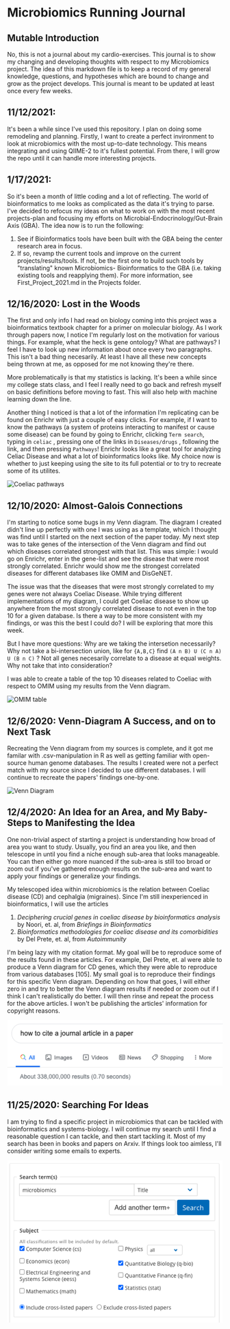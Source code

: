 # Microbiomics Running Journal

## Mutable Introduction
No, this is not a journal about my cardio-exercises.
This journal is to show my changing and developing thoughts with respect to my Microbiomics project.
The idea of this markdown file is to keep a record of my general knowledge, questions, and hypotheses which are bound to change and grow as the project develops.
This journal is meant to be updated at least once every few weeks.

## 11/12/2021:
It's been a while since I've used this repository. 
I plan on doing some remodeling and planning.
Firstly, I want to create a perfect invironment to look at microbiomics
with the most up-to-date technology.
This means integrating and using QIIME-2 to it's fullest potential.
From there, I will grow the repo until it can handle more interesting 
projects.


## 1/17/2021:
So it's been a month of little coding and a lot of reflecting.
The world of bioinformatics to me looks as complicated as the data it's trying to parse.
I've decided to refocus my ideas on what to work on
with the most recent projects-plan
and focusing my efforts on Microbial-Endocrinology/Gut-Brain Axis (GBA).
The idea now is to run the following:
1. See if Bioinformatics tools have been built with the GBA
being the center research area in focus.
2. If so, revamp the current tools and improve on the current projects/results/tools.
If not, be the first one to build such tools by "translating" known Microbiomics-
Bioinformatics to the GBA (i.e. taking existing tools and
reapplying them).
For more information, see First_Project_2021.md in the Projects folder.


## 12/16/2020: Lost in the Woods
The first and only info I had read on biology coming into this project was
a bioinformatics textbook chapter for a primer on molecular biology.
As I work through papers now,
I notice I'm regularly lost on the motivation for various things.
For example, what the heck is gene ontology?
What are pathways?
I feel I have to look up new information about once every two paragraphs.
This isn't a bad thing necesarily.
At least I have all these new concepts being thrown at me,
as opposed for me not knowing they're there.

More problematically is that my statistics is lacking.
It's been a while since my college stats class,
and I feel I really need to go back and refresh myself on basic
definitions before moving to fast.
This will also help with machine learning down the line.

Another thing I noticed is that a lot of the information I'm replicating
can be found on Enrichr with just a couple of easy clicks.
For example, if I want to know the pathways (a system of proteins
interacting to manifest or cause some disease) can be found by
going to Enrichr, clicking `Term search`, typing in `celiac` , pressing
one of the links in `Diseases/drugs` , following the link, and
then pressing `Pathways`!
Enrichr looks like a great tool for analyzing Celiac Disease
and what a lot of bioinformatics looks like.
My choice now is whether to just keeping using the site to its
full potential or to try to recreate some of its utilites.

![Coeliac pathways](https://github.com/gltrost/Microbiomics/Images/coeliac_pathways.png)


## 12/10/2020: Almost-Galois Connections
I'm starting to notice some bugs in my Venn diagram.
The diagram I created didn't line up perfectly with one I was using as a template,
which I thought was find until I started on the next section of the paper today.
My next step was to take genes of the intersection of the Venn diagram
and find out which diseases correlated strongest with that list. This was simple:
I would go on Enrichr, enter in the gene-list and see the disease that were most strongly correlated.
Enrichr would show me the strongest correlated diseases for different databases like OMIM and DisGeNET.

The issue was that the diseases that were most strongly correlated to my genes were not always Coeliac Disease.
While trying different implementations of my diagram,
I could get Coeliac disease to show up anywhere from the most strongly correlated disease
to not even in the top 10 for a given database.
Is there a way to be more consistent with my findings, or was this the best I could do?
I will be exploring that more this week.

But I have more questions: Why are we taking the intersetion necessarily?
Why not take a bi-intersection union,
like for `{A,B,C}` find `(A n B) U (C n A) U (B n C)` ?
Not all genes necesarily correlate to a disease at equal weights.
Why not take that into consideration?

I was able to create a table of the top 10 diseases related to Coeliac with respect to OMIM
using my results from the Venn diagram.

![OMIM table](https://github.com/gltrost/Microbiomics/Images/OMIM_table.png)


## 12/6/2020: Venn-Diagram A Success, and on to Next Task
Recreating the Venn diagram from my sources is complete,
and it got me familar with .csv-manipulation in R as well as getting familiar with open-source human genome databases.
The results I created were not a perfect match with my source since I decided to use different databases.
I will continue to recreate the papers' findings one-by-one.

![Venn Diagram](https://github.com/gltrost/Microbiomics/Code/utils/venn_diagram.png)

## 12/4/2020: An Idea for an Area, and My Baby-Steps to Manifesting the Idea
One non-trivial aspect of starting a project is understanding how broad of area you want to study.
Usually, you find an area you like,
and then telescope in until you find a niche enough sub-area that looks manageable.
You can then either go more nuanced if the sub-area is still too broad
or zoom out if you've gathered enough results on the sub-area
and want to apply your findings or generalize your findings.

My telescoped idea within microbiomics is the relation between Coeliac disease (CD) and cephalgia (migraines).
Since I'm still inexperienced in bioinformatics, I will use the articles

1. *Deciphering crucial genes in coeliac disease by bioinformatics analysis* by Noori, et. al, from *Briefings in Bioinformatics*
2. *Bioinformatics methodologies for coeliac disease and its comorbidities* by Del Prete, et. al, from *Autoimmunity*

I'm being lazy with my citation format.
My goal will be to reproduce some of the results found in these articles.
For example, Del Prete, et. al were able to produce a Venn diagram for CD genes,
which they were able to reproduce from various databases [105].
My small goal is to reproduce their findings for this specific Venn diagram. Depending on how that goes,
I will either zero in and try to better the Venn diagram results if needed or zoom out if I think I can't realistically do better.
I will then rinse and repeat the process for the above articles.
I won't be publishing the articles' information for copyright reasons.

![How Do I Cite a Journal?](https://github.com/gltrost/Microbiomics/blob/main/Images/JournalCiting.png)

## 11/25/2020: Searching For Ideas
I am trying to find a specific project in microbiomics that can be tackled with bioinformatics and systems-biology.
I will continue my search until I find a reasonable question I can tackle, and then start tackling it.
Most of my search has been in books and papers on Arxiv.
If things look too aimless, I'll consider writing some emails to experts.  

![Arxiv](https://github.com/gltrost/Microbiomics/blob/main/Images/Arxiv.png)
